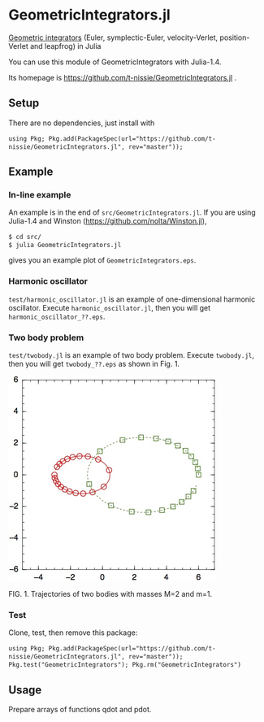 GeometricIntegrators.jl
=======================
[Geometric integrators](https://en.wikipedia.org/wiki/Geometric_integrator)
(Euler, symplectic-Euler, velocity-Verlet, position-Verlet and leapfrog) in Julia

You can use this module of GeometricIntegrators with Julia-1.4.

Its homepage is https://github.com/t-nissie/GeometricIntegrators.jl .

## Setup
There are no dependencies, just install with

    using Pkg; Pkg.add(PackageSpec(url="https://github.com/t-nissie/GeometricIntegrators.jl", rev="master"));

## Example
### In-line example
An example is in the end of `src/GeometricIntegrators.jl`.
If you are using Julia-1.4 and
Winston (https://github.com/nolta/Winston.jl),

    $ cd src/
    $ julia GeometricIntegrators.jl

gives you an example plot of `GeometricIntegrators.eps`.

### Harmonic oscillator
`test/harmonic_oscillator.jl` is an example of one-dimensional harmonic oscillator.
Execute `harmonic_oscillator.jl`, then you will get `harmonic_oscillator_??.eps`.

### Two body problem
`test/twobody.jl` is an example of two body problem.
Execute `twobody.jl`, then you will get `twobody_??.eps` as shown in Fig. 1.

![twobody](https://raw.githubusercontent.com/t-nissie/GeometricIntegrators.jl/master/docs/twobody.jpg "two body problem")

FIG. 1. Trajectories of two bodies with masses M=2 and m=1.

### Test
Clone, test, then remove this package:

    using Pkg; Pkg.add(PackageSpec(url="https://github.com/t-nissie/GeometricIntegrators.jl", rev="master")); Pkg.test("GeometricIntegrators"); Pkg.rm("GeometricIntegrators")

## Usage
Prepare arrays of functions qdot and pdot.
